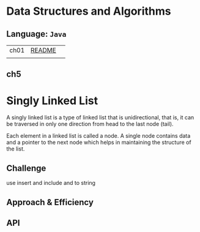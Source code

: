 # Data Structures and Algorithms

## Language: `Java`

|    |    |    |
|----|----|----|
|ch01| [README](ch01/README.md) |
|    |    |    |


## ch5
# Singly Linked List
A singly linked list is a type of linked list that is unidirectional, that is, it can be traversed in only one direction from head to the last node (tail).

Each element in a linked list is called a node. A single node contains data and a pointer to the next node which helps in maintaining the structure of the list.
## Challenge
use insert and include and to string

## Approach & Efficiency
<!-- What approach did you take? Why? What is the Big O space/time for this approach? -->

## API
<!-- Description of each method publicly available to your Linked List -->
